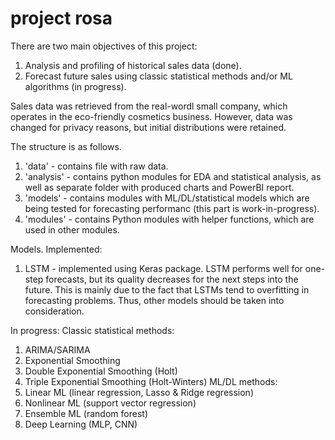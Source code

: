 # project rosa

There are two main objectives of this project:
1. Analysis and profiling of historical sales data (done).
2. Forecast future sales using classic statistical methods and/or ML algorithms (in progress).

Sales data was retrieved from the real-wordl small company, which operates in the eco-friendly cosmetics business.
However, data was changed for privacy reasons, but initial distributions were retained.

The structure is as follows.
1. 'data' - contains file with raw data.
2. 'analysis' - contains python modules for EDA and statistical analysis, as well as separate folder with produced charts and PowerBI report.
3. 'models' - contains modules with ML/DL/statistical models which are being tested for forecasting performanc (this part is work-in-progress). 
4. 'modules' - contains Python modules with helper functions, which are used in other modules.


Models.
Implemented: 
1. LSTM - implemented using Keras package.
LSTM performs well for one-step forecasts, but its quality decreases for the next steps into the future. This is mainly due to the fact that LSTMs tend to overfitting in forecasting problems. Thus, other models should be taken into consideration.

In progress:
Classic statistical methods:
1. ARIMA/SARIMA
2. Exponential Smoothing
3. Double Exponential Smoothing (Holt)
4. Triple Exponential Smoothing (Holt-Winters)
ML/DL methods:
1. Linear ML (linear regression, Lasso & Ridge regression)
2. Nonlinear ML (support vector regression)
3. Ensemble ML (random forest)
4. Deep Learning (MLP, CNN)